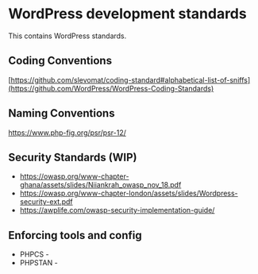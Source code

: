 # WordPress development standards
This contains WordPress standards. 

## Coding Conventions
[https://github.com/slevomat/coding-standard#alphabetical-list-of-sniffs](https://github.com/WordPress/WordPress-Coding-Standards)

## Naming Conventions
https://www.php-fig.org/psr/psr-12/

## Security Standards (WIP)
- https://owasp.org/www-chapter-ghana/assets/slides/Niiankrah_owasp_nov_18.pdf
- https://owasp.org/www-chapter-london/assets/slides/Wordpress-security-ext.pdf
- https://awplife.com/owasp-security-implementation-guide/

## Enforcing tools and config
- PHPCS - 
- PHPSTAN -
